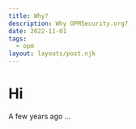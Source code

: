 ```yaml
---
title: Why?
description: Why OPMSecurity.org?
date: 2022-11-01
tags:
  - opm
layout: layouts/post.njk
---
```


# Hi

A few years ago ...
